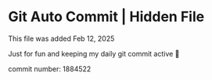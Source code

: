 # Git Auto Commit | Hidden File

This file was added Feb 12, 2025

Just for fun and keeping my daily git commit active 🤪

commit number: 1884522
